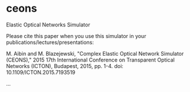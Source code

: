 # ceons
Elastic Optical Networks Simulator

Please cite this paper when you use this simulator in your publications/lectures/presentations:

M. Aibin and M. Blazejewski, "Complex Elastic Optical Network Simulator (CEONS)," 2015 17th International Conference on Transparent Optical Networks (ICTON), Budapest, 2015, pp. 1-4.
doi: 10.1109/ICTON.2015.7193519


...